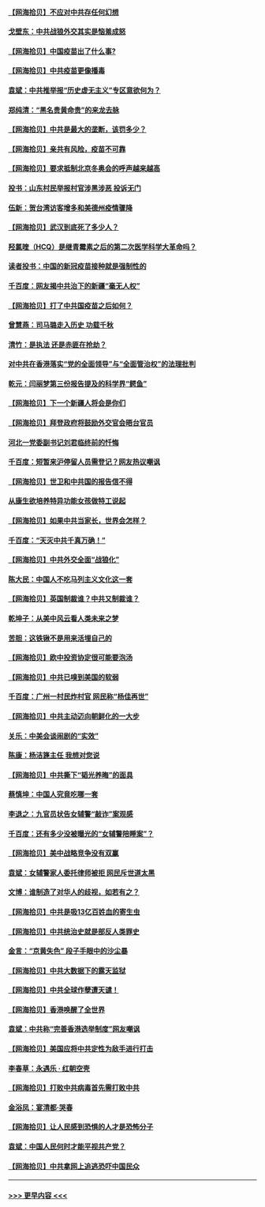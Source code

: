 #### [【网海拾贝】不应对中共存任何幻想](../pages/nsc993/n12881460.md?t=04160952) 
#### [戈壁东：中共战狼外交其实是恼羞成怒](../pages/nsc993/n12880392.md?t=04160952) 
#### [【网海拾贝】中国疫苗出了什么事?](../pages/nsc993/n12879124.md?t=04160952) 
#### [【网海拾贝】中共疫苗更像播毒](../pages/nsc993/n12876631.md?t=04160952) 
#### [袁斌：中共推举报“历史虚无主义”专区意欲何为？](../pages/nsc993/n12876530.md?t=04160952) 
#### [郑纯清：“黑名贵黄命贵”的来龙去脉](../pages/nsc993/n12875589.md?t=04160952) 
#### [【网海拾贝】中共是最大的垄断，该罚多少？](../pages/nsc993/n12874006.md?t=04160952) 
#### [【网海拾贝】亲共有风险，疫苗不可靠](../pages/nsc993/n12872224.md?t=04160952) 
#### [【网海拾贝】要求抵制北京冬奥会的呼声越来越高](../pages/nsc993/n12868962.md?t=04160952) 
#### [投书：山东村民举报村官涉黑涉恶 投诉无门](../pages/nsc993/n12869726.md?t=04160952) 
#### [伍新：贺台湾访客增多和美德州疫情骤降](../pages/nsc993/n12865651.md?t=04160952) 
#### [【网海拾贝】武汉到底死了多少人？](../pages/nsc993/n12863707.md?t=04160952) 
#### [羟氯喹（HCQ）是继青霉素之后的第二次医学科学大革命吗？](../pages/nsc993/n12638564.md?t=04160952) 
#### [读者投书：中国的新冠疫苗接种就是强制性的](../pages/nsc993/n12859932.md?t=04160952) 
#### [千百度：网友揭中共治下的新疆“毫无人权”](../pages/nsc993/n12858385.md?t=04160952) 
#### [【网海拾贝】打了中共国疫苗之后如何？](../pages/nsc993/n12857866.md?t=04160952) 
#### [曾慧燕：司马璐走入历史 功载千秋](../pages/nsc993/n12856996.md?t=04160952) 
#### [清竹：是执法 还是赤匪在抢劫？](../pages/nsc993/n12856952.md?t=04160952) 
#### [对中共在香港落实“党的全面领导”与“全面管治权”的法理批判](../pages/nsc993/n12856929.md?t=04160952) 
#### [乾元：闫丽梦第三份报告提及的科学界“鳄鱼”](../pages/nsc993/n12855985.md?t=04160952) 
#### [【网海拾贝】下一个新疆人将会是你们](../pages/nsc993/n12855864.md?t=04160952) 
#### [【网海拾贝】拜登政府将鼓励外交官会晤台官员](../pages/nsc993/n12853615.md?t=04160952) 
#### [河北一党委副书记刘君临终前的忏悔](../pages/nsc993/n12849420.md?t=04160952) 
#### [千百度：短暂来沪停留人员需登记？网友热议嘲讽](../pages/nsc993/n12853497.md?t=04160952) 
#### [【网海拾贝】世卫和中共国的报告信不得](../pages/nsc993/n12850902.md?t=04160952) 
#### [从康生欲培养特异功能女孩做特工说起](../pages/nsc993/n12849289.md?t=04160952) 
#### [【网海拾贝】如果中共当家长，世界会怎样？](../pages/nsc993/n12848436.md?t=04160952) 
#### [千百度：“天灭中共千真万确！”](../pages/nsc993/n12845659.md?t=04160952) 
#### [【网海拾贝】中共外交全面“战狼化”](../pages/nsc993/n12845607.md?t=04160952) 
#### [陈大民：中国人不吃马列主义文化这一套](../pages/nsc993/n12842496.md?t=04160952) 
#### [【网海拾贝】英国制裁谁？中共又制裁谁？](../pages/nsc993/n12840909.md?t=04160952) 
#### [乾坤子：从美中风云看人类未来之梦](../pages/nsc993/n12840590.md?t=04160952) 
#### [苦胆：这铁锹不是用来活埋自己的](../pages/nsc993/n12839512.md?t=04160952) 
#### [【网海拾贝】欧中投资协定很可能要泡汤](../pages/nsc993/n12835122.md?t=04160952) 
#### [【网海拾贝】中共已嗅到美国的软弱](../pages/nsc993/n12832411.md?t=04160952) 
#### [千百度：广州一村民炸村官 网民称“杨佳再世”](../pages/nsc993/n12832380.md?t=04160952) 
#### [【网海拾贝】中共主动迈向朝鲜化的一大步](../pages/nsc993/n12829887.md?t=04160952) 
#### [关乐：中美会谈闹剧的“实效”](../pages/nsc993/n12826698.md?t=04160952) 
#### [陈康：杨洁篪主任  我想对您说](../pages/nsc993/n12826609.md?t=04160952) 
#### [【网海拾贝】中共撕下“韬光养晦”的面具](../pages/nsc993/n12826459.md?t=04160952) 
#### [蔡慎坤：中国人究竟吃哪一套](../pages/nsc993/n12826010.md?t=04160952) 
#### [李退之：九官员状告女辅警“敲诈”案观感](../pages/nsc993/n12823984.md?t=04160952) 
#### [千百度：还有多少没被曝光的“女辅警陪睡案”？](../pages/nsc993/n12822136.md?t=04160952) 
#### [【网海拾贝】美中战略竞争没有双赢](../pages/nsc993/n12822105.md?t=04160952) 
#### [袁斌：女辅警家人委托律师被拒 网民斥世道太黑](../pages/nsc993/n12822004.md?t=04160952) 
#### [文博：谁制造了对华人的歧视，如若有之？](../pages/nsc993/n12821635.md?t=04160952) 
#### [【网海拾贝】中共是吸13亿百姓血的寄生虫](../pages/nsc993/n12819191.md?t=04160952) 
#### [【网海拾贝】中共统治史就是部反人类罪史](../pages/nsc993/n12816738.md?t=04160952) 
#### [金言：“京黄失色” 段子手眼中的沙尘暴](../pages/nsc993/n12815700.md?t=04160952) 
#### [【网海拾贝】中共大数据下的露天监狱](../pages/nsc993/n12811075.md?t=04160952) 
#### [【网海拾贝】中共全球作孽遭天谴！](../pages/nsc993/n12810258.md?t=04160952) 
#### [【网海拾贝】香港唤醒了全世界](../pages/nsc993/n12809100.md?t=04160952) 
#### [袁斌：中共称“完善香港选举制度”网友嘲讽](../pages/nsc993/n12808994.md?t=04160952) 
#### [【网海拾贝】美国应将中共定性为敌手进行打击](../pages/nsc993/n12806870.md?t=04160952) 
#### [李春草：永遇乐 · 红朝空壳](../pages/nsc993/n12805365.md?t=04160952) 
#### [【网海拾贝】打败中共病毒首先需打败中共](../pages/nsc993/n12803930.md?t=04160952) 
#### [金浴凤：宴清都‧哭春](../pages/nsc993/n12801601.md?t=04160952) 
#### [【网海拾贝】让人民感到恐惧的人才是恐怖分子](../pages/nsc993/n12799347.md?t=04160952) 
#### [袁斌：中国人民何时才能平视共产党？](../pages/nsc993/n12799306.md?t=04160952) 
#### [【网海拾贝】中共拿网上追逃恐吓中国民众](../pages/nsc993/n12796905.md?t=04160952) 

----
#### [ >>> 更早内容 <<< ](../indexes/nsc993-earlier.md)
